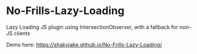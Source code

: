 # No-Frills-Lazy-Loading
Lazy Loading JS plugin using IntersectionObserver, with a fallback for non-JS clients

Demo here: https://shakyjake.github.io/No-Frills-Lazy-Loading/
